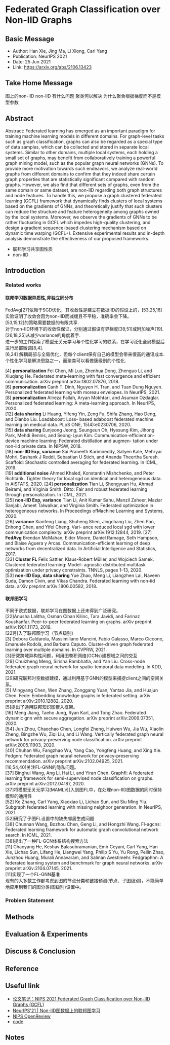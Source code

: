 <!--Title-->
# Federated Graph Classification over Non-IID Graphs

## Basic Message
  - Author: Han Xie, Jing Ma, Li Xiong, Carl Yang
  - Publication: NeurIPS 2021
  - Date: 25 Jun 2021
  - Link: <https://arxiv.org/abs/2106.13423>



## Take Home Message

图上的non-IID 
non-IID 有什么问题
聚类何以解决
为什么聚合根据梯度而不是模型参数
<!-- 
take home message 总结文章的核心思想
写完笔记之后最后填，概述文章的内容，也是查阅笔记的时候先看的一段。
写文章summary切记需要通过自己的思考，用自己的语言描述。 
-->
  
## Abstract

Abstract: Federated learning has emerged as an important paradigm for training machine learning models in different domains. For graph-level tasks such as graph classification, graphs can also be regarded as a special type of data samples, which can be collected and stored in separate local systems. Similar to other domains, multiple local systems, each holding a small set of graphs, may benefit from collaboratively training a powerful graph mining model, such as the popular graph neural networks (GNNs). To provide more motivation towards such endeavors, we analyze real-world graphs from different domains to confirm that they indeed share certain graph properties that are statistically significant compared with random graphs. However, we also find that different sets of graphs, even from the same domain or same dataset, are non-IID regarding both graph structures and node features. To handle this, we propose a graph clustered federated learning (GCFL) framework that dynamically finds clusters of local systems based on the gradients of GNNs, and theoretically justify that such clusters can reduce the structure and feature heterogeneity among graphs owned by the local systems. Moreover, we observe the gradients of GNNs to be rather fluctuating in GCFL which impedes high-quality clustering, and design a gradient sequence-based clustering mechanism based on dynamic time warping (GCFL+). Extensive experimental results and in-depth analysis demonstrate the effectiveness of our proposed frameworks.

<!-- 
背景
问题
现状
缺陷
方法
结果 -->

- 联邦学习共享图性质
- non-IID

## Introduction
<!-- 背景知识 -->

### Related works

<!-- 哪些文章的哪些结论，与本文联系 -->
#### 联邦学习数据异质性,非独立同分布

FedAvg[27]依赖于SGD优化，其收敛性是建立在数据IID的假设上的，[53,25,18]实验证明了收敛会因为non-IID而减缓且不平稳，准确率会下降。  
[53,15,12]的策略需要数据的有限共享.  
对于non-IID环境下的收敛性保证，分别通过假设有界梯度[39,51]或附加噪声[19].  
[26,18,25]从减少variance的角度着手.  
进一步的工作探索了模型无关元学习与个性化学习的联系，在学习泛化全局模型后进行局部微调[8,4].  
[6,24] 解耦局部与全局优化，但每个client保有自己的模型会带来很高的通讯成本.  
个性化学习是解决思路之一，而聚类可以看做簇级别的个性化.  

[4] **personalization** Fei Chen, Mi Luo, Zhenhua Dong, Zhenguo Li, and Xiuqiang He. Federated meta-learning with fast convergence and efficient communication. arXiv preprint arXiv:1802.07876, 2018.  
[6] **personalization** Canh T. Dinh, Nguyen H. Tran, and Tuan Dung Nguyen. Personalized federated learning with moreau envelopes. In NeurIPS, 2021.  
[8] **personalization** Alireza Fallah, Aryan Mokhtari, and Asuman Ozdaglar. Personalized federated learning: A meta-learning approach. In NeurIPS, 2020.  
[12] **data sharing** Li Huang, Yifeng Yin, Zeng Fu, Shifa Zhang, Hao Deng, and Dianbo Liu. Loadaboost: Loss- based adaboost federated machine learning on medical data. PLoS ONE, 15(4):e0230706, 2020.  
[15] **data sharing** Eunjeong Jeong, Seungeun Oh, Hyesung Kim, Jihong Park, Mehdi Bennis, and Seong-Lyun Kim. Communication-efficient on-device machine learning: Federated distillation and augmen- tation under non-iid private data. In NIPSW, 2018.  
[18] **non-IID Exp, variance** Sai Praneeth Karimireddy, Satyen Kale, Mehryar Mohri, Sashank J Reddi, Sebastian U Stich, and Ananda Theertha Suresh. Scaffold: Stochastic controlled averaging for federated learning. In ICML, 2019.  
[19] **additional noise** Ahmed Khaled, Konstantin Mishchenko, and Peter Richtárik. Tighter theory for local sgd on identical and heterogeneous data. In AISTATS, 2020.
[24] **personalization** Tian Li, Shengyuan Hu, Ahmad Beirami, and Virginia Smith. Ditto: Fair and robust federated learning through personalization. In ICML, 2021.  
[25] **non-IID Exp, variance** Tian Li, Anit Kumar Sahu, Manzil Zaheer, Maziar Sanjabi, Ameet Talwalkar, and Virginia Smith. Federated optimization in heterogeneous networks. In Proceedings ofMachine Learning and Systems, 2020.  
[26] **variance** Xianfeng Liang, Shuheng Shen, Jingchang Liu, Zhen Pan, Enhong Chen, and Yifei Cheng. Vari- ance reduced local sgd with lower communication complexity. arXiv preprint arXiv:1912.12844, 2019.
[27] **FedAvg** Brendan McMahan, Eider Moore, Daniel Ramage, Seth Hampson, and Blaise Aguera y Arcas. Communication-efficient learning of deep networks from decentralized data. In Artificial Intelligence and Statistics, 2017.  
[33] **Cluster FL** Felix Sattler, Klaus-Robert Müller, and Wojciech Samek. Clustered federated learning: Model- agnostic distributed multitask optimization under privacy constraints. TNNLS, pages 1–13, 2020.  
[53] **non-IID Exp, data sharing** Yue Zhao, Meng Li, Liangzhen Lai, Naveen Suda, Damon Civin, and Vikas Chandra. Federated learning with non-iid data. arXiv preprint arXiv:1806.00582, 2018.  

#### 联邦图学习

不同于欧式数据，联邦学习在图数据上还未得到广泛研究。  
[22]Anusha Lalitha, Osman Cihan Kilinc, Tara Javidi, and Farinaz Koushanfar. Peer-to-peer federated learning on graphs. arXiv preprint arXiv:1901.11173, 2019.   
[22]引入了联邦图学习（节点级别）   
[3] Debora Caldarola, Massimiliano Mancini, Fabio Galasso, Marco Ciccone, Emanuele Rodolà, and Barbara Caputo. Cluster-driven graph federated learning over multiple domains. In CVPRW, 2021.     
[3]研究跨域异构性问题，利用图卷积网络(GCNs)建模域之间的交互  
[29] Chuizheng Meng, Sirisha Rambhatla, and Yan Liu. Cross-node federated graph neural network for spatio-temporal data modeling. In KDD, 2021.  
[29]研究联邦时空数据建模，通过利用基于GNN的模型来捕捉client之间的空间关系。  
[5] Mingyang Chen, Wen Zhang, Zonggang Yuan, Yantao Jia, and Huajun Chen. Fede: Embedding knowledge graphs in federated setting. arXiv preprint arXiv:2010.12882, 2020.  
[5]提出了通用联邦知识图嵌入框架。  
[16] Meng Jiang, Taeho Jung, Ryan Karl, and Tong Zhao. Federated dynamic gnn with secure aggregation. arXiv preprint arXiv:2009.07351, 2020.  
[54] Jun Zhou, Chaochao Chen, Longfei Zheng, Huiwen Wu, Jia Wu, Xiaolin Zheng, Bingzhe Wu, Ziqi Liu, and Li Wang. Vertically federated graph neural network for privacy-preserving node classification. arXiv preprint arXiv:2005.11903, 2020.  
[40] Chuhan Wu, Fangzhao Wu, Yang Cao, Yongfeng Huang, and Xing Xie. Fedgnn: Federated graph neural network for privacy-preserving recommendation. arXiv preprint arXiv:2102.04925, 2021.    
[16,54,40]关注FL-GNN的隐私问题。  
[37] Binghui Wang, Ang Li, Hai Li, and Yiran Chen. Graphfl: A federated learning framework for semi-supervised node classification on graphs. arXiv preprint arXiv:2012.04187, 2020.   
[37]将模型无关元学习(MAML)引入到图FL中，在处理non-IID图数据的同时保持模型的通用性  
[52] Ke Zhang, Carl Yang, Xiaoxiao Li, Lichao Sun, and Siu Ming Yiu. Subgraph federated learning with missing neighbor generation. In NeurIPS, 2021.  
[52]研究了子图FL设置中的缺失邻居生成问题  
[38] Chunnan Wang, Bozhou Chen, Geng Li, and Hongzhi Wang. Fl-agcns: Federated learning framework for automatic graph convolutional network search. In ICML, 2021.      
[38]提出了一种FL-GCN体系结构搜索方法   
[11] Chaoyang He, Keshav Balasubramanian, Emir Ceyani, Carl Yang, Han Xie, Lichao Sun, Lifang
He, Liangwei Yang, Philip S Yu, Yu Rong, Peilin Zhao, Junzhou Huang, Murali Annavaram, and Salman Avestimehr. Fedgraphnn: A federated learning system and benchmark for graph neural networks. arXiv preprint arXiv:2104.07145, 2021.  
[11]实现了一个FL-GNN基准     
现有的大多数工作都考虑到图的节点分类和链接预测(节点、子图级别)，不能简单地应用到我们的图分类(图级别)设置中。  
### Problem Statement
<!-- 问题陈述 -->

<!-- - 需要解决的问题是什么？
- 扩充知识面
  - 重建别人的想法，通过读Introduction思考别人是如何想出来的
- 假设
  - 有什么基本假设、是否正确、假设是否可以系统化验证
  - 假设很有可能是错的，还可以用哪些其他方法来验证
- 应用场景 -->

## Methods
<!-- 文章设计的方法 -->

<!--
解决问题的方法/算法是什么
	主要理论、主要公式、主要创意
	创意的好处、成立条件
	为什么要用这种方法
	是否基于前人的方法？
有什么缺点、空缺、漏洞、局限
	效果不够好
	考虑不顾全面
	在应用上有哪些坏处，怎么引起的
还可以用什么方法？
方法可以还用在哪？有什么可以借鉴的地方？ 
-->
  
## Evaluation & Experiments
<!-- 实验评估 -->

<!-- 
- 作者如何评估自己的方法
- 实验的setup
   § 数据集
    □ 名称、基本参数、异同，为什么选择（Baseline）
    □ 如何处理数据以便于实验
   § 模型
   § baseline
   § 与什么方法比较
- 实验证明了哪些结论
- 实验有什么可借鉴的
- 实验有什么不足 
-->

## Discuss & Conclusion

<!-- 
作者给了哪些结论
- 哪些是strong conclusions, 哪些又是weak的conclusions?
- 文章的讨论、结论部分，
   § 结尾的地方往往有些启发性的讨论 
-->

## Reference
<!-- 列出相关性高的参考文献-->
  
## Useful link

<!-- 
论文笔记、讲解
Code Slides Web Review
Author Page 
-->

- [论文笔记：NIPS 2021 Federated Graph Classification over Non-IID Graphs (GCFL)](https://zhuanlan.zhihu.com/p/430623053)
- [NeurIPS'21 | Non-IID图数据上的联邦图学习](https://mp.weixin.qq.com/s?__biz=Mzg5MjY0NTQ1MQ==&mid=2247484504&idx=1&sn=9be593fb9e0f33e543e7a207ecd28872&chksm=c03bbd7cf74c346a2a23b7c117c598633295cce75f0b03d35252f1597f051f5f9600534d78d1&token=2123268658&lang=zh_CN#rd)
- [NIPS OpenReview](https://openreview.net/forum?id=yJqcM36Qvnu)
- [code](https://github.com/Oxfordblue7/GCFL)
  
## Notes

<!-- - 不符合此框架，但需要额外记录的笔记。
- 英语单词、好的句子 -->

 <!-- 
读文章步骤：
  迭代式读法
  先读标题、摘要 图表 再读介绍 读讨论 读结果 读实验
  通读全文，能不查字典最好先不查字典
  边读边总结，总结主要含义，注重逻辑推理
  
 摘要
  多数文章看摘要，少数文章看全文

 实验
  结合图表

 理论：
  有什么样的假设 是否合理 其他设定
  推导是否完善 用了什么数学工具
  
 idea来源：
  突出理论还是实践
   理论：数学
   实践：跑通code，调参过程中改进，找到work的方案后思考成因
  针对特定缺点，设计方案 
-->
